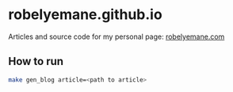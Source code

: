 # robelyemane.github.io

Articles and source code for my personal page: [robelyemane.com](robelyemane.com)

## How to run

```bash
make gen_blog article=<path to article>
```
